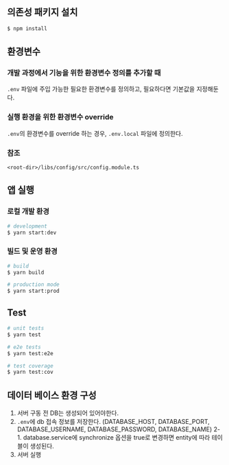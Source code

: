 ## 의존성 패키지 설치

```bash
$ npm install
```

## 환경변수

### 개발 과정에서 기능을 위한 환경변수 정의를 추가할 때

`.env` 파일에 주입 가능한 필요한 환경변수를 정의하고, 필요하다면 기본값을 지정해둔다.

### 실행 환경을 위한 환경변수 override

`.env`의 환경변수를 override 하는 경우, `.env.local` 파일에 정의한다.

### 참조

`<root-dir>/libs/config/src/config.module.ts`

## 앱 실행

### 로컬 개발 환경

```sh
# development
$ yarn start:dev
```

### 빌드 및 운영 환경

```sh
# build
$ yarn build

# production mode
$ yarn start:prod
```

## Test

```bash
# unit tests
$ yarn test

# e2e tests
$ yarn test:e2e

# test coverage
$ yarn test:cov
```

## 데이터 베이스 환경 구성

1. 서버 구동 전 DB는 생성되어 있어야한다.
2. `.env`에 db 접속 정보를 저장한다. (DATABASE_HOST, DATABASE_PORT, DATABASE_USERNAME, DATABASE_PASSWORD, DATABASE_NAME)
   2-1. database.service에 synchronize 옵션을 true로 변경하면 entity에 따라 테이블이 생성된다.
3. 서버 실행
